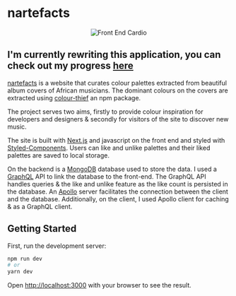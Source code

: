 # nartefacts

<p align="center">
  <img src="https://ucarecdn.com/1a22b3ae-1ba9-4540-8683-de5262b74038/nartefacts.webp" alt="Front End Cardio">
</p>

## I'm currently rewriting this application, you can check out my progress [here](https://github.com/KXLAA/nartefacts)

[nartefacts](https://www.nartefacts.com/) is a website that curates colour palettes extracted from beautiful album covers of African musicians. The dominant colours on the covers are extracted using [colour-thief](https://www.npmjs.com/package/color-thief) an npm package.

The project serves two aims, firstly to provide colour inspiration for developers and designers & secondly for visitors of the site to discover new music.

The site is built with [Next.js](https://nextjs.org/) and javascript on the front end and styled with [Styled-Components](https://styled-components.com/). Users can like and unlike palettes and their liked palettes are saved to local storage.

On the backend is a [MongoDB](https://www.mongodb.com/) database used to store the data. I used a [GraphQL](https://graphql.org/) API to link the database to the front-end. The GraphQL API handles queries & the like and unlike feature as the like count is persisted in the database. An [Apollo](https://www.apollographql.com/) server facilitates the connection between the client and the database. Additionally, on the client, I used Apollo client for caching & as a GraphQL client.

## Getting Started

First, run the development server:

```bash
npm run dev
# or
yarn dev
```

Open [http://localhost:3000](http://localhost:3000) with your browser to see the result.
